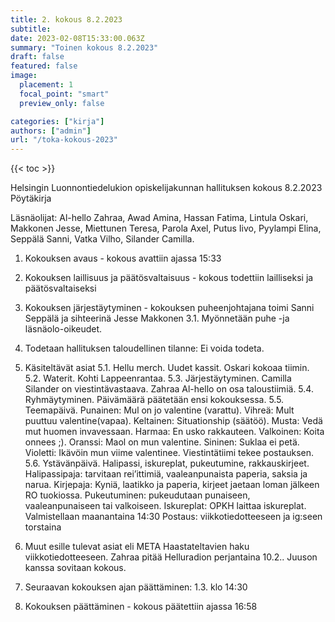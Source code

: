 ```yaml
---
title: 2. kokous 8.2.2023
subtitle: 
date: 2023-02-08T15:33:00.063Z
summary: "Toinen kokous 8.2.2023"
draft: false
featured: false
image:
  placement: 1
  focal_point: "smart"
  preview_only: false

categories: ["kirja"]
authors: ["admin"]
url: "/toka-kokous-2023"
---
```

{{< toc >}}

 Helsingin Luonnontiedelukion opiskelijakunnan hallituksen kokous 8.2.2023
Pöytäkirja

Läsnäolijat: Al-hello Zahraa, Awad Amina, Hassan Fatima, Lintula Oskari, Makkonen Jesse, Miettunen Teresa, Parola Axel, Putus Iivo, Pyylampi Elina, Seppälä Sanni, Vatka Vilho, Silander Camilla.

1. Kokouksen avaus - kokous avattiin ajassa 15:33

2. Kokouksen laillisuus ja päätösvaltaisuus - kokous todettiin lailliseksi ja
päätösvaltaiseksi

3. Kokouksen järjestäytyminen - kokouksen puheenjohtajana toimi Sanni Seppälä  ja sihteerinä Jesse Makkonen
    3.1. Myönnetään puhe -ja läsnäolo-oikeudet.

4. Todetaan hallituksen taloudellinen tilanne: Ei voida todeta.

5. Käsiteltävät asiat
    5.1. Hellu merch.
        Uudet kassit.
        Oskari kokoaa tiimin.
    5.2. Waterit.
        Kohti Lappeenrantaa.
    5.3. Järjestäytyminen.
        Camilla Silander on viestintävastaava.
        Zahraa Al-hello on osa taloustiimiä.
    5.4. Ryhmäytyminen.
        Päivämäärä päätetään ensi kokouksessa.
    5.5. Teemapäivä.
        Punainen: Mul on jo valentine (varattu).
        Vihreä: Mult puuttuu valentine(vapaa).
        Keltainen: Situationship (säätöö).
        Musta: Vedä mut huomen invavessaan.
        Harmaa: En usko rakkauteen.
        Valkoinen: Koita onnees ;).
        Oranssi: Maol on mun valentine.
        Sininen: Suklaa ei petä.
        Violetti: Ikävöin mun viime valentinee.
        Viestintätiimi tekee postauksen.
    5.6. Ystävänpäivä.
        Halipassi, iskureplat, pukeutumine, rakkauskirjeet.
        Halipassipaja: tarvitaan rei’ittimiä, vaaleanpunaista paperia, saksia ja narua.
        Kirjepaja: Kyniä, laatikko ja paperia, kirjeet jaetaan loman jälkeen RO tuokiossa.
        Pukeutuminen: pukeudutaan punaiseen, vaaleanpunaiseen tai valkoiseen.
        Iskureplat: OPKH laittaa iskureplat.
        Valmistellaan maanantaina 14:30
        Postaus: viikkotiedotteeseen ja ig:seen torstaina

6. Muut esille tulevat asiat eli META
    Haastateltavien haku viikkotiedotteeseen.
    Zahraa pitää Helluradion perjantaina 10.2..
    Juuson kanssa sovitaan kokous.

7. Seuraavan kokouksen ajan päättäminen: 1.3. klo 14:30

8. Kokouksen päättäminen - kokous päätettiin ajassa 16:58
